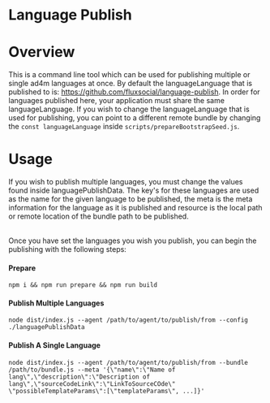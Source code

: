 # Language Publish

# Overview

This is a command line tool which can be used for publishing multiple or single ad4m languages at once. By default the languageLanguage that is published to is: https://github.com/fluxsocial/language-publish. In order for languages published here, your application must share the same languageLanguage. If you wish to change the languageLanguage that is used for publishing, you can point to a different remote bundle by changing the `const languageLanguage` inside `scripts/prepareBootstrapSeed.js`.

# Usage

If you wish to publish multiple languages, you must change the values found inside languagePublishData. The key's for these languages are used as the name for the given language to be published, the meta is the meta information for the language as it is published and resource is the local path or remote location of the bundle path to be published. <br><br>

Once you have set the languages you wish you publish, you can begin the publishing with the following steps:


#### Prepare
```
npm i && npm run prepare && npm run build
```

#### Publish Multiple Languages

```
node dist/index.js --agent /path/to/agent/to/publish/from --config ./languagePublishData
```

#### Publish A Single Language

```
node dist/index.js --agent /path/to/agent/to/publish/from --bundle /path/to/bundle.js --meta '{\"name\":\"Name of lang\",\"description\":\"Description of lang\",\"sourceCodeLink\":\"LinkToSourceCOde\" \"possibleTemplateParams\":[\"templateParams\", ...]}'
```

